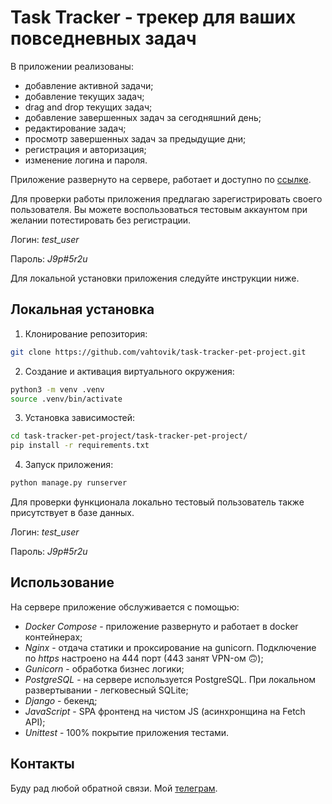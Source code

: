 # Task Tracker - трекер для ваших повседневных задач

В приложении реализованы:
* добавление активной задачи;
* добавление текущих задач;
* drag and drop текущих задач;
* добавление завершенных задач за сегодняшний день;
* редактирование задач;
* просмотр завершенных задач за предыдущие дни;
* регистрация и авторизация;
* изменение логина и пароля.

Приложение развернуто на сервере, работает и доступно по [ссылке](https://task-tracker.work.gd:444).

Для проверки работы приложения предлагаю зарегистрировать своего пользователя.
Вы можете воспользоваться тестовым аккаунтом при желании потестировать без регистрации.

Логин: _test_user_

Пароль: _J9p#5r2u_

Для локальной установки приложения следуйте инструкции ниже.

## Локальная установка

1. Клонирование репозитория:

```bash
git clone https://github.com/vahtovik/task-tracker-pet-project.git
```

2. Создание и активация виртуального окружения:

```bash
python3 -m venv .venv
source .venv/bin/activate
```

3. Установка зависимостей:

```bash
cd task-tracker-pet-project/task-tracker-pet-project/
pip install -r requirements.txt
```

4. Запуск приложения:

```bash
python manage.py runserver
```

Для проверки функционала локально тестовый пользователь также присутствует в базе данных.

Логин: _test_user_

Пароль: _J9p#5r2u_

## Использование

На сервере приложение обслуживается с помощью:
* *Docker Compose* - приложение развернуто и работает в docker контейнерах;
* *Nginx* - отдача статики и проксирование на gunicorn. Подключение по *https* настроено на 444 порт (443 занят VPN-ом 🙃);
* *Gunicorn* - обработка бизнес логики;
* *PostgreSQL* - на сервере используется PostgreSQL. При локальном развертывании - легковесный SQLite;
* *Django* - бекенд;
* *JavaScript* - SPA фронтенд на чистом JS (асинхронщина на Fetch API);
* *Unittest* - 100% покрытие приложения тестами.

## Контакты

Буду рад любой обратной связи. Мой [телеграм](https://t.me/archizxc).